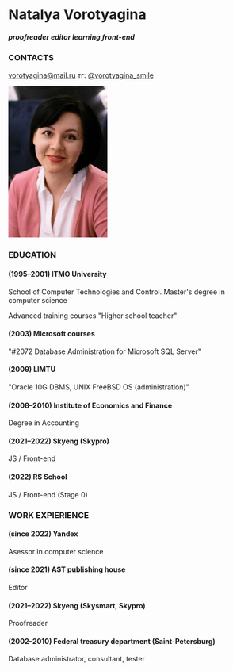 # Natalya Vorotyagina
##### proofreader editor learning front-end

### CONTACTS
vorotyagina@mail.ru
тг: [@vorotyagina_smile](http://t.me/vorotyagina_smile)

![foto](./img/ava.png "Фото")

### EDUCATION
#### (1995–2001) ITMO University
School of Computer Technologies and Control. 
Master's degree in computer science

Advanced training courses "Higher school teacher"

#### (2003) Microsoft courses
"#2072 Database Administration for Microsoft SQL Server"

#### (2009) LIMTU
"Oracle 10G DBMS, UNIX FreeBSD OS (administration)"

#### (2008–2010) Institute of Economics and Finance
Degree in Accounting

#### (2021–2022) Skyeng (Skypro)
JS / Front-end

#### (2022) RS School
JS / Front-end (Stage 0)

### WORK EXPIERIENCE
#### (since 2022) Yandex
Asessor in computer science

#### (since 2021) AST publishing house 
Editor

#### (2021–2022) Skyeng (Skysmart, Skypro)
Proofreader

#### (2002–2010) Federal treasury department (Saint-Petersburg)
Database administrator, consultant, tester
